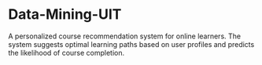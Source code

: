 # Data-Mining-UIT
A personalized course recommendation system for online learners. The system suggests optimal learning paths based on user profiles and predicts the likelihood of course completion.
